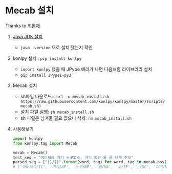 # Mecab 설치

Thanks to [최완재](https://github.com/mimi1942)

1. [Java JDK 설치](http://www.oracle.com/technetwork/java/javase/downloads/index.html)
    - `java -version` 으로 설치 됐는지 확인
2. konlpy 설치 : `pip install konlpy`
    - `import konlpy` 했을 때 JPype 에러가 나면 다음처럼 라이브러리 설치
    - `pip install JPype1-py3`
3. Mecab 설치
    - sh파일 다운로드: `curl -o mecab_install.sh https://raw.githubusercontent.com/konlpy/konlpy/master/scripts/mecab.sh)`
    - 설치 파일 실행: `sh mecab_install.sh`
    - sh 파일은 남겨둘 필요 없으니 삭제: `rm mecab_install.sh`
4. 사용해보기

    ```py
    import konlpy
    from konlpy.tag import Mecab

    mecab = Mecab()
    test_seq = "여보세요 거기 누구없소, 거기 놓인 물 좀 내게 주오"
    parsed_seq = ["{}/{}".format(word, tag) for word, tag in mecab.pos(test_seq)]
    # ['여보세요/IC', '거기/NP', '누구/NP', '없/VA', '소/EF', ',/SC', '거기/NP', '놓인/VV+ETM', '물/NNG', '좀/MAG', '내/VV', '게/EC', '주/VX', '오/EC']
    ```
